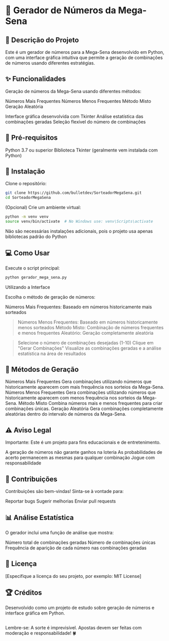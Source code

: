 # 🎲 Gerador de Números da Mega-Sena


## 📝 Descrição do Projeto

Este é um gerador de números para a Mega-Sena desenvolvido em Python, com uma interface gráfica intuitiva que permite a geração de combinações de números usando diferentes estratégias.

## ✨ Funcionalidades

Geração de números da Mega-Sena usando diferentes métodos:

Números Mais Frequentes
Números Menos Frequentes
Método Misto
Geração Aleatória


Interface gráfica desenvolvida com Tkinter
Análise estatística das combinações geradas
Seleção flexível do número de combinações

## 🚀 Pré-requisitos

Python 3.7 ou superior
Biblioteca Tkinter (geralmente vem instalada com Python)

## 🔧 Instalação

Clone o repositório:

```bash
git clone https://github.com/bulletdev/SorteadorMegaSena.git
cd SorteadorMegaSena
```

(Opcional) Crie um ambiente virtual:

```bash
python -m venv venv
source venv/bin/activate  # No Windows use: venv\Scripts\activate
```

Não são necessárias instalações adicionais, pois o projeto usa apenas bibliotecas padrão do Python

## 💻 Como Usar
Execute o script principal:

```bash 
python gerador_mega_sena.py
```

Utilizando a Interface

Escolha o método de geração de números:

Números Mais Frequentes: Baseado em números historicamente mais sorteados
> Números Menos Frequentes: Baseado em números historicamente menos sorteados
> Método Misto: Combinação de números frequentes e menos frequentes
Aleatório: Geração completamente aleatória


>Selecione o número de combinações desejadas (1-10)
Clique em "Gerar Combinações"
>Visualize as combinações geradas e a análise estatística na área de resultados

## 🎯 Métodos de Geração

Números Mais Frequentes
Gera combinações utilizando números que historicamente aparecem com mais frequência nos sorteios da Mega-Sena.
Números Menos Frequentes
Gera combinações utilizando números que historicamente aparecem com menos frequência nos sorteios da Mega-Sena.
Método Misto
Combina números mais e menos frequentes para criar combinações únicas.
Geração Aleatória
Gera combinações completamente aleatórias dentro do intervalo de números da Mega-Sena.

## ⚠️ Aviso Legal
Importante: Este é um projeto para fins educacionais e de entretenimento.

A geração de números não garante ganhos na loteria
As probabilidades de acerto permanecem as mesmas para qualquer combinação
Jogue com responsabilidade

## 🤝 Contribuições

Contribuições são bem-vindas! Sinta-se à vontade para:

Reportar bugs
Sugerir melhorias
Enviar pull requests

## 📊 Análise Estatística
O gerador inclui uma função de análise que mostra:

Número total de combinações geradas
Número de combinações únicas
Frequência de aparição de cada número nas combinações geradas

## 📜 Licença
[Especifique a licença do seu projeto, por exemplo: MIT License]

## 🏆 Créditos
Desenvolvido como um projeto de estudo sobre geração de números e interface gráfica em Python.

##
Lembre-se: A sorte é imprevisível. Apostas devem ser feitas com moderação e responsabilidade! 🍀